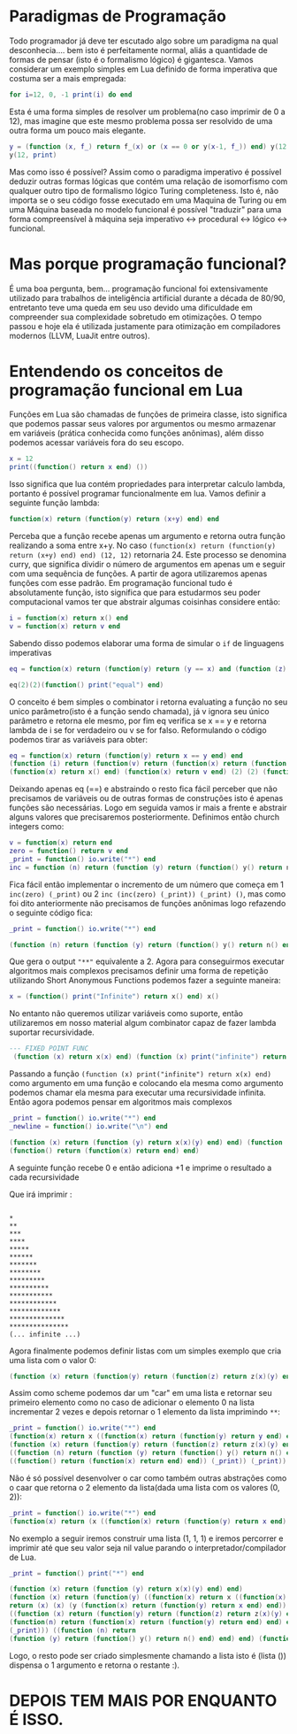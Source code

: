 # Paradigmas de Programação

Todo programador já deve ter escutado algo sobre um paradigma na qual desconhecia.... bem isto é perfeitamente normal, aliás a quantidade de formas de pensar (isto é o formalismo lógico) é gigantesca. Vamos considerar um exemplo simples em Lua definido de forma imperativa que costuma ser a mais empregada:

```lua
for i=12, 0, -1 print(i) do end
```

Esta é uma forma simples de resolver um problema(no caso imprimir de 0 a 12), mas imagine que este mesmo problema possa ser resolvido de uma outra forma um pouco mais elegante.

```lua
y = (function (x, f_) return f_(x) or (x == 0 or y(x-1, f_)) end) y(12, print)
y(12, print)
```
Mas como isso é possível?
Assim como o paradigma imperativo é possível deduzir outras formas lógicas que contém uma relação de isomorfismo com qualquer outro tipo de formalismo lógico Turing completeness. Isto é, não importa se o seu código fosse executado em uma Maquina de Turing ou em uma Máquina baseada no modelo funcional é possível "traduzir" para uma forma compreensível à máquina seja imperativo <-> procedural <-> lógico <-> funcional.

# Mas porque programação funcional?

É uma boa pergunta, bem... programação funcional foi extensivamente utilizado para trabalhos de inteligência artificial durante a década de 80/90, entretanto teve uma queda em seu uso devido uma dificuldade em compreender sua complexidade sobretudo em otimizações. O tempo passou e hoje ela é utilizada justamente para otimização em compiladores modernos (LLVM, LuaJit entre outros).

# Entendendo os conceitos de programação funcional em Lua

Funções em Lua são chamadas de funções de primeira classe, isto significa que podemos passar seus valores por argumentos ou mesmo armazenar em variáveis (prática conhecida como funções anônimas), além disso podemos acessar variáveis fora do seu escopo.

```lua
x = 12
print((function() return x end) ())
```

Isso significa que lua contém propriedades para interpretar calculo lambda, portanto é possível programar funcionalmente em lua.
Vamos definir a seguinte função lambda:

```lua
function(x) return (function(y) return (x+y) end) end
```

Perceba que a função recebe apenas um argumento e retorna outra função realizando a soma entre x+y. No caso ```(function(x) return (function(y) return (x+y) end) end) (12, 12)``` retornaria 24. Este processo se denomina curry, que significa dividir o número de argumentos em apenas um e seguir com uma sequência de funções. A partir de agora utilizaremos apenas funções com esse padrão. Em programação funcional tudo é absolutamente função, isto significa que para estudarmos seu poder computacional vamos ter que abstrair algumas coisinhas considere então:

```lua
i = function(x) return x() end
v = function(x) return v end
```

Sabendo disso podemos elaborar uma forma de simular o `if` de linguagens imperativas

```lua
eq = function(x) return (function(y) return (y == x) and (function (z) return i(z) end) or (function (z) return v(z) end) end) end 

eq(2)(2)(function() print("equal") end)
```

O conceito é bem simples o combinator i retorna evaluating a função no seu unico parâmetro(isto é a função sendo chamada), já v ignora seu único parâmetro e retorna ele mesmo, por fim eq verifica se x == y e retorna lambda de i se for verdadeiro ou v se for falso. Reformulando o código podemos tirar as variáveis para obter:

```lua
eq = function(x) return (function(y) return x == y end) end
(function (i) return (function(v) return (function(x) return (function(y) return eq(x, y) and (function (z) return i(z) end) or (function (z) return v(z) end) end) end) end) end) 
(function(x) return x() end) (function(x) return v end) (2) (2) (function() print("equal") end)
```

Deixando apenas eq (==) e abstraindo o resto fica fácil perceber que não precisamos de variáveis ou de outras formas de construções isto é apenas funções são necessárias. Logo em seguida vamos ir mais a frente e abstrair alguns valores que precisaremos posteriormente. Definimos então church integers como:

```lua
v = function(x) return end
zero = function() return v end
_print = function() io.write("*") end
inc = function (n) return (function (y) return (function() y() return n() end) end) end
```

Fica fácil então implementar o incremento de um número que começa em 1 ```inc(zero) (_print)``` ou 2 ```inc (inc(zero) (_print)) (_print) ()```, mas como foi dito anteriormente não precisamos de funções anônimas logo refazendo o seguinte código fica:

```lua
_print = function() io.write("*") end

(function (n) return (function (y) return (function() y() return n() end) end) end) ((function (n) return (function (y) return (function() y() return n() end) end) end)((function() return (function(x) return end) end)) (_print)) (_print) ()
```
Que gera o output ```"**"``` equivalente a 2. Agora para conseguirmos executar algoritmos mais complexos precisamos definir uma forma de repetição utilizando Short Anonymous Functions podemos fazer a seguinte maneira:

```lua
x = (function() print("Infinite") return x() end) x()
```

No entanto não queremos utilizar variáveis como suporte, então utilizaremos em nosso material algum combinator capaz de fazer lambda suportar recursividade.

```lua
--- FIXED POINT FUNC
 (function (x) return x(x) end) (function (x) print("infinite") return x(x) end)
 ```

Passando a função ```(function (x) print("infinite") return x(x) end)``` como argumento em uma função e colocando ela mesma como argumento podemos chamar ela mesma para executar uma recursividade infinita. Então agora podemos pensar em algoritmos mais complexos

```lua
_print = function() io.write("*") end
_newline = function() io.write("\n") end

(function (x) return (function (y) return x(x)(y) end) end) (function (x) return (function(y) y() _newline() return x(x)((function (n) return (function (y) return (function() y() return n() end) end) end)(y) (_print)) end) end)
(function() return (function(x) return end) end)
```

A seguinte função recebe 0 e então adiciona +1 e imprime o resultado a cada recursividade

Que irá imprimir :

```

*
**
***
****
*****
******
*******
********
*********
**********
***********
************
*************
**************
***************
(... infinite ...)
```

Agora finalmente podemos definir listas com um simples exemplo que cria uma lista com o valor 0:

```lua
(function (x) return (function(y) return (function(z) return z(x)(y) end) end) end) (function (x) return (function(y) return (function(z) return z(x)(y) end) end) end) (function() return function(x) return end end)
```

Assim como scheme podemos dar um "car" em uma lista e retornar seu primeiro elemento como no caso de adicionar o elemento 0 na lista incrementar 2 vezes e depois retornar o 1 elemento da lista imprimindo ```**```:

```lua
_print = function() io.write("*") end
(function(x) return x ((function(x) return (function(y) return y end) end)) end ) (function (x) return (function(y) return (function(z) return z(x)(y) end) end) end) 
(function (x) return (function(y) return (function(z) return z(x)(y) end) end) end)
((function (n) return (function (y) return (function() y() return n() end) end) end) ((function (n) return (function (y) return (function() y() return n() end) end) end) 
((function() return (function(x) return end) end)) (_print)) (_print))
```

Não é só possível desenvolver o car como também outras abstrações como o caar que retorna o 2 elemento da lista(dada uma lista com os valores (0, 2)):

```lua
_print = function() io.write("*") end
(function(x) return (x ((function(x) return (function(y) return x end) end))) ((function(x) return (function(y) return y end) end)) end) ((function (x) return (function(y) return (function(z) return z(x)(y) end) end) end) ((function (x) return (function(y) return (function(z) return z(x)(y) end) end) end) (function (x) return (function(y) return (function(z) return z(x)(y) end) end) end) ((function (n) return (function (y) return (function() y() return n() end) end) end) ((function (n) return (function (y) return (function() y() return n() end) end) end)((function() return (function(x) return end) end)) (_print)) (_print)) ) (function() return (function(x) return end) end)) ()
```

No exemplo a seguir iremos construir uma lista (1, 1, 1) e iremos percorrer e imprimir até que seu valor seja nil value parando o interpretador/compilador de Lua.

```lua
_print = function() print("*") end

(function (x) return (function (y) return x(x)(y) end) end)
(function (x) return (function(y) ((function(x) return x ((function(x) return (function(y) return y end) end)) end) (y)) ()
return (x) (x) (y (function(x) return (function(y) return x end) end)) end) end) ((function (x) return (function(y) return (function(z) return z(x)(y) end) end) end) 
((function (x) return (function(y) return (function(z) return z(x)(y) end) end) end) ((function (x) return (function(y) return (function(z) return z(x)(y) end) end) end)
(function(n) return (function(x) return (function(y) return end) end) end) ((function (n) return (function (y) return (function() y() return n() end) end) end) (function() return function(x) return end end) 
(_print))) ((function (n) return 
(function (y) return (function() y() return n() end) end) end) (function() return function(x) return end end) (_print))) ((function (n) return (function (y) return (function() y() return n() end) end) end) (function() return function(x) return end end) (_print)))
```

Logo, o resto pode ser criado simplesmente chamando a lista isto é (lista ()) dispensa o 1 argumento e retorna o restante :).


# DEPOIS TEM MAIS POR ENQUANTO É ISSO.



